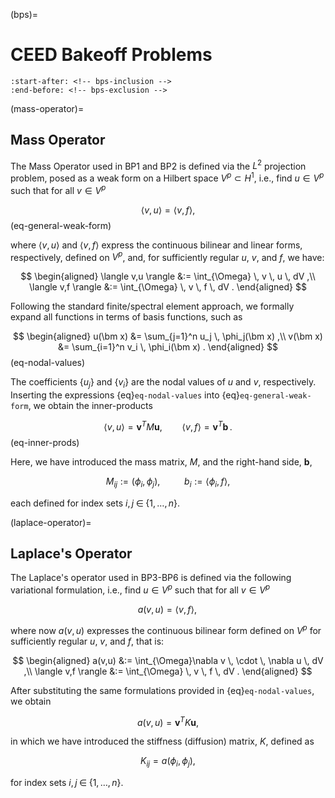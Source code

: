 (bps)=

# CEED Bakeoff Problems

```{include} ./README.md
:start-after: <!-- bps-inclusion -->
:end-before: <!-- bps-exclusion -->
```

(mass-operator)=

## Mass Operator

The Mass Operator used in BP1 and BP2 is defined via the $L^2$ projection problem, posed as a weak form on a Hilbert space $V^p \subset H^1$, i.e., find $u \in V^p$ such that for all $v \in V^p$

$$
\langle v,u \rangle = \langle v,f \rangle ,
$$ (eq-general-weak-form)

where $\langle v,u\rangle$ and $\langle v,f\rangle$ express the continuous bilinear and linear forms, respectively, defined on $V^p$, and, for sufficiently regular $u$, $v$, and $f$, we have:

$$
\begin{aligned} \langle v,u \rangle &:= \int_{\Omega} \, v \, u \, dV ,\\ \langle v,f \rangle &:= \int_{\Omega} \, v \, f \, dV . \end{aligned}
$$

Following the standard finite/spectral element approach, we formally expand all functions in terms of basis functions, such as

$$
\begin{aligned}
u(\bm x) &= \sum_{j=1}^n u_j \, \phi_j(\bm x) ,\\
v(\bm x) &= \sum_{i=1}^n v_i \, \phi_i(\bm x) .
\end{aligned}
$$ (eq-nodal-values)

The coefficients $\{u_j\}$ and $\{v_i\}$ are the nodal values of $u$ and $v$, respectively.
Inserting the expressions {eq}`eq-nodal-values` into {eq}`eq-general-weak-form`, we obtain the inner-products

$$
\langle v,u \rangle = \bm v^T M \bm u , \qquad  \langle v,f\rangle =  \bm v^T \bm b \,.
$$ (eq-inner-prods)

Here, we have introduced the mass matrix, $M$, and the right-hand side, $\bm b$,

$$
M_{ij} :=  (\phi_i,\phi_j), \;\; \qquad b_{i} :=  \langle \phi_i, f \rangle,
$$

each defined for index sets $i,j \; \in \; \{1,\dots,n\}$.

(laplace-operator)=

## Laplace's Operator

The Laplace's operator used in BP3-BP6 is defined via the following variational formulation, i.e., find $u \in V^p$ such that for all $v \in V^p$

$$
a(v,u) = \langle v,f \rangle , \,
$$

where now $a (v,u)$ expresses the continuous bilinear form defined on $V^p$ for sufficiently regular $u$, $v$, and $f$, that is:

$$
\begin{aligned} a(v,u) &:= \int_{\Omega}\nabla v \, \cdot \, \nabla u \, dV ,\\ \langle v,f \rangle &:= \int_{\Omega} \, v \, f \, dV . \end{aligned}
$$

After substituting the same formulations provided in {eq}`eq-nodal-values`, we obtain

$$
a(v,u) = \bm v^T K \bm u ,
$$

in which we have introduced the stiffness (diffusion) matrix, $K$, defined as

$$
K_{ij} = a(\phi_i,\phi_j),
$$

for index sets $i,j \; \in \; \{1,\dots,n\}$.
